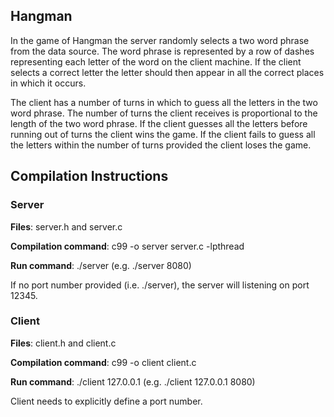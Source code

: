 ## Hangman ##

In the game of Hangman the server randomly selects a two word phrase from the data source. The word phrase is represented by a row of dashes representing each letter of the word on the client machine. If the client selects a correct letter the letter should then appear in all the correct places in which it occurs.

The client has a number of turns in which to guess all the letters in the two word phrase. The number of turns the client receives is proportional to the length of the two word phrase. If the client guesses all the letters before running out of turns the client wins the game. If the client fails to guess all the letters within the number of turns provided the client loses the game.

## Compilation Instructions ##
### Server ###

**Files**: server.h and server.c

**Compilation command**: c99 -o server server.c -lpthread

**Run command**: ./server <port number> (e.g. ./server 8080) 

If no port number provided (i.e. ./server), the server will listening on port 12345.


### Client ###

**Files**: client.h and client.c

**Compilation command**: c99 -o client client.c 

**Run command**: ./client 127.0.0.1 <port number> (e.g. ./client 127.0.0.1 8080)
 
Client needs to explicitly define a port number.